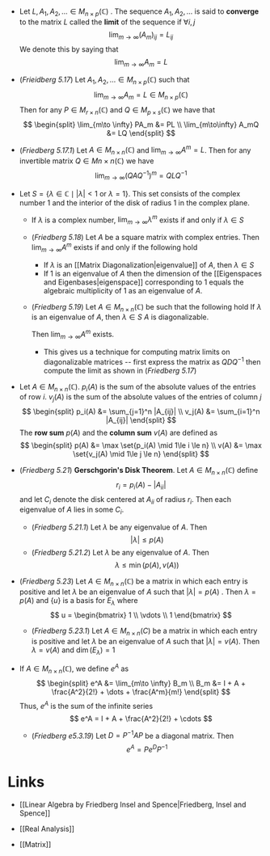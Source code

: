 * Let $L, A_1, A_2, \dots\in M_{n\times p}(\mathbb{C})$ . The sequence $A_1,A_2,\dots$ is said to **converge**  to the matrix $L$ called the **limit** of the sequence if $\forall i,j$ 
  $$
  \lim_{m\to \infty}(A_m)_{ij} = L_{ij}
  $$
  We denote this by saying that
  $$
  \lim_{m\to\infty}A_m = L
  $$

* (*Frieidberg 5.17*) Let $A_1,A_2,\dots \in M_{n\times p}(\mathbb{C})$ such that
  $$
  \lim_{m\to\infty} A_m = L\in M_{n\times p}(\mathbb{C})
  $$
  Then for any $P\in M_{r\times n}(\mathbb{C})$ and $Q\in M_{p\times s}(\mathbb{C})$ we have that
  $$
  \begin{split}
  \lim_{m\to \infty} PA_m &= PL \\
  \lim_{m\to\infty} A_mQ &= LQ
  \end{split}
  $$
* (*Friedberg 5.17.1*) Let $A\in M_{n\times n}(\mathbb{C})$ and $\lim_{m\to\infty}A^m=L$. Then for any invertible matrix $Q\in M{n\times n}(\mathbb{C})$ we have
  $$
  \lim_{m\to \infty}(QAQ^{-1})^m = QLQ^{-1}
  $$ 
* Let $S=\{\lambda\in \mathbb{C} \mid |\lambda| < 1 \text{ or } \lambda = 1\}$. This set consists of the complex number $1$ and the interior of the disk of radius $1$ in the complex plane.
	* If $\lambda$ is a complex number, $\lim_{m\to\infty}\lambda^m$ exists if and only if $\lambda\in S$ 
	* (*Friedberg 5.18*) Let $A$ be a square matrix with complex entries. Then $\lim_{m\to\infty}A^m$ exists if and only if the following hold
		* If $\lambda$ is an [[Matrix Diagonalization|eigenvalue]] of $A$, then $\lambda \in S$
		* If $1$ is an eigenvalue of $A$ then the dimension of the [[Eigenspaces and Eigenbases|eigenspace]] corresponding to $1$ equals the algebraic multiplicity of $1$ as an eigenvalue of $A$.
	* (*Friedberg 5.19*) Let $A\in M_{n\times n}(\mathbb C)$ be such that the following hold
	  If $\lambda$ is an eigenvalue of $A$, then $\lambda \in S$ 
	  $A$ is diagonalizable. 
	  
	  Then  $\lim_{m\to\infty}A^m$ exists.
		* This gives us a technique for computing matrix limits on diagonalizable matrices -- first express the matrix as $QDQ^{-1}$ then compute the limit as shown in (*Friedberg 5.17*) 

* Let $A\in M_{n\times n}(\mathbb{C})$. $p_i(A)$ is the sum of the absolute values of the entries of row $i$. $v_j(A)$ is the sum of the absolute values of the entries of column $j$
  $$
  \begin{split}
  p_i(A) &= \sum_{j=1}^n |A_{ij}| \\
  v_j(A) &= \sum_{i=1}^n |A_{ij}| 
  \end{split}
  $$
  The **row sum** $p(A)$ and the **column sum** $v(A)$ are defined as
  $$
  \begin{split}
  p(A) &= \max \set{p_i(A) \mid 1\le i \le n} \\
  v(A) &= \max \set{v_j(A) \mid 1\le j \le n}
  \end{split}
  $$

* (*Friedberg 5.21*) **Gerschgorin's Disk Theorem**. Let $A\in M_{n\times n}(\mathbb{C})$ define
  $$
  r_i = p_i(A) - |A_{ii}|
  $$
  and let $C_i$ denote the disk centered at $A_{ii}$ of radius $r_i$. Then each eigenvalue of $A$ lies in some $C_i$.  
	* (*Friedberg 5.21.1*) Let $\lambda$ be any eigenvalue of $A$. Then 
	  $$
	  |\lambda| \le p(A)
	  $$
	* (*Friedberg 5.21.2*) Let $\lambda$ be any eigenvalue of $A$. Then 
	  $$
	  \lambda \le \min(p(A), v(A))
	  $$
* (*Friedberg 5.23*) Let $A\in M_{n\times n}(\mathbb{C})$ be a matrix in which each entry is positive and let $\lambda$ be an eigenvalue of $A$ such that $|\lambda|=p(A)$ . Then $\lambda = p(A)$ and $\{u\}$ is a basis for $E_\lambda$ where
  $$
  u = \begin{bmatrix}
  1 \\
  \vdots \\ 
  1
  \end{bmatrix}
  $$
	* (*Friedberg 5.23.1*) Let $A\in M_{n\times n}(C)$ be a matrix in which each entry is positive and let $\lambda$ be an eigenvalue of $A$ such that $|\lambda|=v(A)$. Then $\lambda=v(A)$ and $\dim (E_\lambda)= 1$ 

* If $A\in M_{n\times n}(\mathbb{C})$, we define $e^A$ as 
  $$
  \begin{split}
  e^A &= \lim_{m\to \infty} B_m \\
  B_m &= I + A + \frac{A^2}{2!} + \dots + \frac{A^m}{m!}
  \end{split}
  $$
  Thus, $e^A$ is the sum of the infinite series
  $$
  e^A = I + A + \frac{A^2}{2!} + \cdots
  $$
	* (*Friedberg e5.3.19*) Let $D = P^{-1}AP$ be a diagonal matrix. Then
	  $$
	  e^A = Pe^D P^{-1}
	  $$

# Links
* [[Linear Algebra by Friedberg Insel and Spence|Friedberg, Insel and Spence]]

* [[Real Analysis]]
* [[Matrix]]